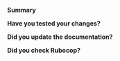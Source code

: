 **Summary**



**Have you tested your changes?**



**Did you update the documentation?**



**Did you check Rubocop?**

